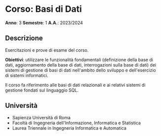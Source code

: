 # Corso: Basi di Dati
**Anno**: 3
**Semestre**: 1
**A.A.**: 2023/2024

## Descrizione
Esercitazioni e prove di esame del corso.

**Obiettivi**: utilizzare le funzionalità fondamentali (definizione della base di dati, aggiornamento della base di dati, interrogazioni sulla base di dati) dei sistemi di gestione di basi di dati nell'ambito dello sviluppo e dell'esercizio di sistemi informatici.

Il corso fa riferimento alle basi di dati relazionali e ai relativi sistemi di gestione fondati sul linguaggio SQL.

## Università
- Sapienza Università di Roma
- Facoltà di Ingegneria dell'Informazione, Informatica e Statistica
- Laurea Triennale in Ingegneria Informatica e Automatica
